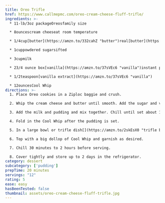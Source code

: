 ```yaml
---
title: Oreo Trifle
href: https://www.callmepmc.com/oreo-cream-cheese-fluff-trifle/
ingredients: >-
  * 11-lb/3oz packageOreosfamily size

  * 8ouncescream cheeseat room temperature

  * 1/4cup[butter](https://amzn.to/332cahZ "butter")real[butter](https://amzn.to/332cahZ "butter"), at room temperature

  * 1cuppowdered sugarsifted

  * 3cupmilk

  * 23/4 ounce box[vanilla](https://amzn.to/37sVEc6 "vanilla")instant pudding

  * 1/2teaspoon[vanilla extract](https://amzn.to/37sVEc6 "vanilla")

  * 12ouncesCool Whip
directions: >-
  1. Place Oreo cookies in a Ziploc baggie and crush.

  2. Whip the cream cheese and butter until smooth. Add the sugar and vanilla [](https://amzn.to/37sVEc6 "vanilla")and mix until incorporated.

  3. Add the milk and pudding and mix together. Chill until set about 15 minutes.

  4. Fold in the Cool Whip after the pudding is set.

  5. In a large bowl or trifle dish[](https://amzn.to/2skEsX0 "trifle bowl"). Spoon in a layer of pudding mixture the top with a layer of crushed Oreos. Repeat layers. You can make as many layers as you want.

  6. Top with a big dollop of Cool Whip and garnish as desired.

  7. Chill 30 minutes to 2 hours before serving.

  8. Cover tightly and store up to 2 days in the refrigerator.
category: dessert
subcategory: ['pudding']
prepTime: 20 minutes
servings: "12"
rating: 5
ease: easy
hasBeenTested: false
thumbnail: assets/oreo-cream-cheese-fluff-trifle.jpg
---
```

